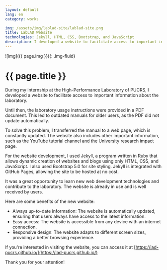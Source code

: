 ```yaml
---
layout: default
lang: en
category: works

img: /assets/img/lablad-site/lablad-site.png
title: LabLAD Website
technologies: Jekyll, HTML, CSS, Bootstrap, and JavaScript
description: I developed a website to facilitate access to important information about LabLAD, such as the laboratory usage manual, the YouTube tutorial channel, and the University research impact page.
---
```


![img]({{ page.img }}){: .img-fluid}

# {{ page.title }}

During my internship at the High-Performance Laboratory of PUCRS, I developed a website to facilitate access to important information about the laboratory.

Until then, the laboratory usage instructions were provided in a PDF document. This led to outdated manuals for older users, as the PDF did not update automatically.

To solve this problem, I transferred the manual to a web page, which is constantly updated. The website also includes other important information, such as the YouTube tutorial channel and the University research impact page.

For the website development, I used Jekyll, a program written in Ruby that allows dynamic creation of websites and blogs using only HTML, CSS, and JavaScript. I also used Bootstrap 5.0 for site styling. Jekyll is integrated with GitHub Pages, allowing the site to be hosted at no cost.

It was a great opportunity to learn new web development technologies and contribute to the laboratory. The website is already in use and is well received by users.

Here are some benefits of the new website:

- Always up-to-date information: The website is automatically updated, ensuring that users always have access to the latest information.
- Easy access: The website is accessible from any device with an internet connection.
- Responsive design: The website adapts to different screen sizes, providing a better browsing experience.

If you're interested in visiting the website, you can access it at [https://lad-pucrs.github.io/](https://lad-pucrs.github.io/)

Thank you for your attention!